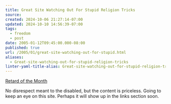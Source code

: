 ```yaml
---
title: Great Site Watching Out For Stupid Religion Tricks
source: 
created: 2024-10-06 21:27:14-07:00
updated: 2024-10-10 14:56:39-07:00
tags:
  - freedom
  - post
date: 2005-01-12T09:45:00.000-08:00
published: true
url: /2005/01/great-site-watching-out-for-stupid.html
aliases:
  - Great-site-watching-out-for-stupid-religion-tricks
linter-yaml-title-alias: Great-site-watching-out-for-stupid-religion-tricks
---
```



[Retard of the Month](http://www.evilbible.com/Retard.htm "Retard of the Month")  
  
No disrespect meant to the disabled, but the content is priceless. Going to keep an eye on this site. Perhaps it will show up in the links section soon.
